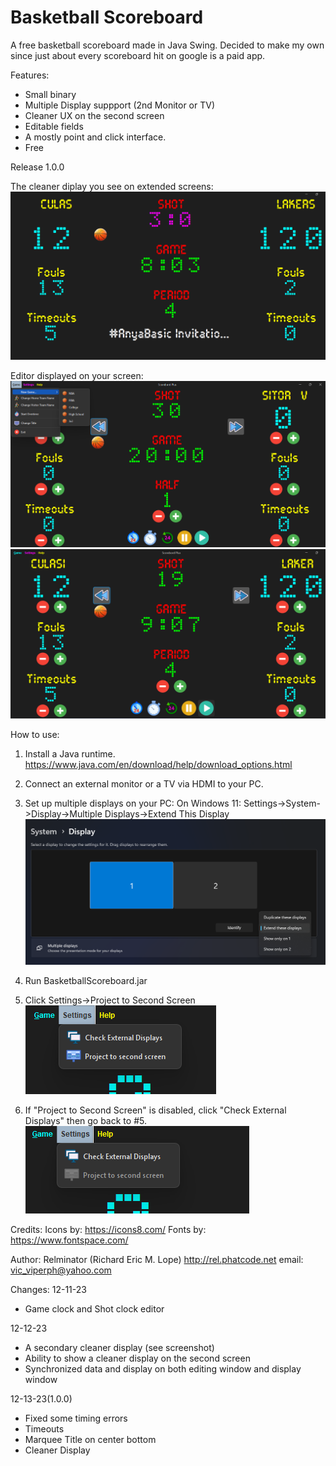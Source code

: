 # Basketball Scoreboard
 A free basketball scoreboard made in Java Swing.
 Decided to make my own since just about every scoreboard hit on google is a paid app.
 
Features:
 
* Small binary
* Multiple Display suppport (2nd Monitor or TV)
* Cleaner UX on the second screen
* Editable fields
* A mostly point and click interface.
* Free


Release 1.0.0

The cleaner diplay you see on extended screens:
![Alt text](basketscreen01.png?raw=true)

Editor displayed on your screen:
![Alt text](basketscreen02.png?raw=true)
![Alt text](basketscreen03.png?raw=true)


How to use:
1. Install a Java runtime.
https://www.java.com/en/download/help/download_options.html

2. Connect an external monitor or a TV via HDMI to your PC.

3. Set up multiple displays on your PC:
On Windows 11: Settings->System->Display->Multiple Displays->Extend This Display
![Alt text](basketscreencheckdisplay01.png?raw=true)

4. Run BasketballScoreboard.jar

5. Click Settings->Project to Second Screen 
![Alt text](basketscreencheckdisplay03.png?raw=true)

6. If "Project to Second Screen" is disabled, click "Check External Displays" then go back to #5.
![Alt text](basketscreencheckdisplay02.png?raw=true)


Credits:
Icons by: https://icons8.com/
Fonts by: https://www.fontspace.com/

Author: Relminator (Richard Eric M. Lope)
            http://rel.phatcode.net
            email: vic_viperph@yahoo.com

Changes:
12-11-23
* Game clock and Shot clock editor

12-12-23
* A secondary cleaner display (see screenshot)
* Ability to show a cleaner display on the second screen 
* Synchronized data and display on both editing window and display window

12-13-23(1.0.0)
* Fixed some timing errors
* Timeouts
* Marquee Title on center bottom
* Cleaner Display 
